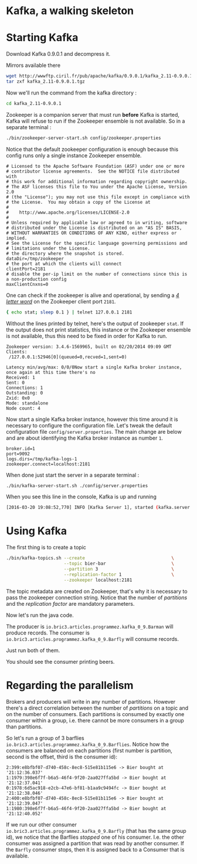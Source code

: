 
# Kafka, a walking skeleton





# Starting Kafka

Download Kafka 0.9.0.1 and decompress it.

Mirrors available there

```bash
wget http://wwwftp.ciril.fr/pub/apache/kafka/0.9.0.1/kafka_2.11-0.9.0.1.tgz
tar zxf kafka_2.11-0.9.0.1.tgz
```

Now we'll run the command from the kafka directory :

```bash
cd kafka_2.11-0.9.0.1
```

Zookeeper is a companion server that must run **before** Kafka is started, Kafka will refuse to
run if the Zookeeper ensemble is not available. So in a separate terminal :


```bash
./bin/zookeeper-server-start.sh config/zookeeper.properties
```

Notice that the default zookeeper configuration is enough because this config runs only a single instance
Zookeeper ensemble.

```
# Licensed to the Apache Software Foundation (ASF) under one or more
# contributor license agreements.  See the NOTICE file distributed with
# this work for additional information regarding copyright ownership.
# The ASF licenses this file to You under the Apache License, Version 2.0
# (the "License"); you may not use this file except in compliance with
# the License.  You may obtain a copy of the License at
#
#    http://www.apache.org/licenses/LICENSE-2.0
#
# Unless required by applicable law or agreed to in writing, software
# distributed under the License is distributed on an "AS IS" BASIS,
# WITHOUT WARRANTIES OR CONDITIONS OF ANY KIND, either express or implied.
# See the License for the specific language governing permissions and
# limitations under the License.
# the directory where the snapshot is stored.
dataDir=/tmp/zookeeper
# the port at which the clients will connect
clientPort=2181
# disable the per-ip limit on the number of connections since this is a non-production config
maxClientCnxns=0
```

One can check if the zookeeper is alive and operational, by sending a [_4 letter word_](https://zookeeper.apache.org/doc/trunk/zookeeperAdmin.html#The+Four+Letter+Words)
on the Zookeeper client port `2181`.

```bash
{ echo stat; sleep 0.1 } | telnet 127.0.0.1 2181
```

Without the lines printed by telnet, here's the output of zookeeper `stat`. If the output does not
print statistics, this instance or the Zookeeper ensemble is not available, thus this need to be fixed in order
for Kafka to run.

```
Zookeeper version: 3.4.6-1569965, built on 02/20/2014 09:09 GMT
Clients:
 /127.0.0.1:52946[0](queued=0,recved=1,sent=0)

Latency min/avg/max: 0/0/0Now start a single Kafka broker instance, once again at this time there's no
Received: 1
Sent: 0
Connections: 1
Outstanding: 0
Zxid: 0x0
Mode: standalone
Node count: 4
```


Now start a single Kafka broker instance, however this time around it is necessary to configure the
configuration file. Let's tweak the default configuration file `config/server.properties`. The main change are below
and are about identifying the Kafka broker instance as number `1`.

```
broker.id=1
port=9092
logs.dirs=/tmp/kafka-logs-1
zookeeper.connect=localhost:2181
```

When done just start the server in a separate terminal :

```bash
./bin/kafka-server-start.sh ./config/server.properties
```

When you see this line in the console, Kafka is up and running

```bash
[2016-03-20 19:08:52,770] INFO [Kafka Server 1], started (kafka.server.KafkaServer)
```

# Using Kafka

The first thing is to create a topic

```bash
./bin/kafka-topics.sh --create                                 \
                      --topic bier-bar                         \
                      --partition 3                            \
                      --replication-factor 1                   \
                      --zookeeper localhost:2181
```

The topic metadata are created on Zookeeper, that's why it is necessary to pass the zookeeper connection string.
Notice that the number of _partitions_ and the _replication factor_ are mandatory parameters.

Now let's run the java code.

The producer is `io.bric3.articles.programmez.kafka_0_9.Barman` will produce records.
The consumer is `io.bric3.articles.programmez.kafka_0_9.Barfly` will consume records.

Just run both of them.

You should see the consumer printing beers.

# Regarding the parallelism

Brokers and producers will write in any number of partitions. However there's a direct correlation between the number
of _partitions_ on a topic and on the number of consumers.
Each partitions is consumed by exactly one consumer within a group, i.e. there cannot be more consumers in a group
than partitions.

So let's run a group of 3 barflies `io.bric3.articles.programmez.kafka_0_9.Barflies`. Notice how the consumers are
balanced on each partitions (first number is partition, second is the offset, third is the consumer id):

```
2:399:e8bfbf07-d740-458c-8ec8-515e81b115e6 -> Bier bought at '21:12:36.037'
1:1979:398e6f7f-b6a5-46f4-9f20-2aa027ffa5bd -> Bier bought at '21:12:37.041'
0:1978:6d5ac918-e2cb-47e6-bf81-b1aa9c9494fc -> Bier bought at '21:12:38.046'
2:400:e8bfbf07-d740-458c-8ec8-515e81b115e6 -> Bier bought at '21:12:39.047'
1:1980:398e6f7f-b6a5-46f4-9f20-2aa027ffa5bd -> Bier bought at '21:12:40.052'
```

If we run our other consumer `io.bric3.articles.programmez.kafka_0_9.Barfly` (that has the same group id), we notice
that the Barflies _stopped_ one of his consumer. I.e. the other consumer was assigned a partition that was read by
another consumer. If the `Barfly` consumer stops, then it is assigned back to a Consumer that is available.




